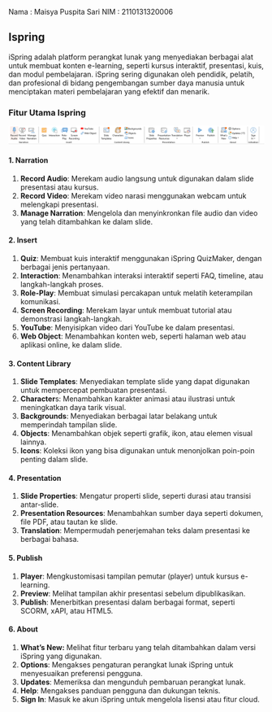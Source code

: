 Nama : Maisya Puspita Sari
NIM  : 2110131320006
## Ispring
iSpring adalah platform perangkat lunak yang menyediakan berbagai alat untuk membuat konten e-learning, seperti kursus interaktif, presentasi, kuis, dan modul pembelajaran. iSpring sering digunakan oleh pendidik, pelatih, dan profesional di bidang pengembangan sumber daya manusia untuk menciptakan materi pembelajaran yang efektif dan menarik.

### Fitur Utama Ispring
![Antarmuka Intuitif Quizizz](fiturispiring.png)
#### 1. Narration
1. **Record Audio**: Merekam audio langsung untuk digunakan dalam slide presentasi atau kursus.
2. **Record Video**: Merekam video narasi menggunakan webcam untuk melengkapi presentasi.
3. **Manage Narration**: Mengelola dan menyinkronkan file audio dan video yang telah ditambahkan ke dalam slide.

#### 2. Insert
1. **Quiz**: Membuat kuis interaktif menggunakan iSpring QuizMaker, dengan berbagai jenis pertanyaan.
2. **Interaction**: Menambahkan interaksi interaktif seperti FAQ, timeline, atau langkah-langkah proses.
3. **Role-Play**: Membuat simulasi percakapan untuk melatih keterampilan komunikasi.
4. **Screen Recording**: Merekam layar untuk membuat tutorial atau demonstrasi langkah-langkah.
5. **YouTube**: Menyisipkan video dari YouTube ke dalam presentasi.
6. **Web Object**: Menambahkan konten web, seperti halaman web atau aplikasi online, ke dalam slide.

#### 3. Content Library
1. **Slide Templates**: Menyediakan template slide yang dapat digunakan untuk mempercepat pembuatan presentasi.
2. **Character**s: Menambahkan karakter animasi atau ilustrasi untuk meningkatkan daya tarik visual.
3. **Backgrounds**: Menyediakan berbagai latar belakang untuk memperindah tampilan slide.
4. **Objects**: Menambahkan objek seperti grafik, ikon, atau elemen visual lainnya.
5. **Icons**: Koleksi ikon yang bisa digunakan untuk menonjolkan poin-poin penting dalam slide.

#### 4. Presentation
1. **Slide Properties**: Mengatur properti slide, seperti durasi atau transisi antar-slide.
2. **Presentation Resources**: Menambahkan sumber daya seperti dokumen, file PDF, atau tautan ke slide.
3. **Translation**: Mempermudah penerjemahan teks dalam presentasi ke berbagai bahasa.

#### 5. Publish
1. **Player**: Mengkustomisasi tampilan pemutar (player) untuk kursus e-learning.
2. **Preview**: Melihat tampilan akhir presentasi sebelum dipublikasikan.
3. **Publish**: Menerbitkan presentasi dalam berbagai format, seperti SCORM, xAPI, atau HTML5.

#### 6. About
1. **What’s New:** Melihat fitur terbaru yang telah ditambahkan dalam versi iSpring yang digunakan.
2. **Options**: Mengakses pengaturan perangkat lunak iSpring untuk menyesuaikan preferensi pengguna.
3. **Updates**: Memeriksa dan mengunduh pembaruan perangkat lunak.
4. **Help**: Mengakses panduan pengguna dan dukungan teknis.
5. **Sign In**: Masuk ke akun iSpring untuk mengelola lisensi atau fitur cloud.
